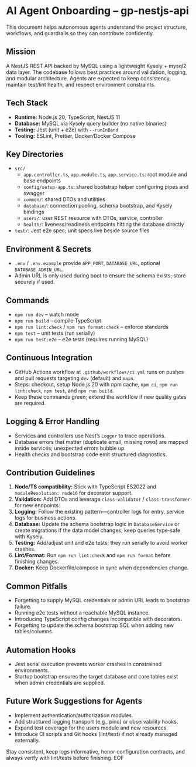 # AI Agent Onboarding – gp-nestjs-api

This document helps autonomous agents understand the project structure, workflows, and guardrails so they can contribute confidently.

## Mission
A NestJS REST API backed by MySQL using a lightweight Kysely + mysql2 data layer. The codebase follows best practices around validation, logging, and modular architecture. Agents are expected to keep consistency, maintain test/lint health, and respect environment constraints.

## Tech Stack
- **Runtime:** Node.js 20, TypeScript, NestJS 11
- **Database:** MySQL via Kysely query builder (no native binaries)
- **Testing:** Jest (unit + e2e) with `--runInBand`
- **Tooling:** ESLint, Prettier, Docker/Docker Compose

## Key Directories
- `src/`
  - `app.controller.ts`, `app.module.ts`, `app.service.ts`: root module and base endpoints
  - `config/setup-app.ts`: shared bootstrap helper configuring pipes and swagger
  - `common/`: shared DTOs and utilities
  - `database/`: connection pooling, schema bootstrap, and Kysely bindings
  - `users/`: user REST resource with DTOs, service, controller
  - `health/`: liveness/readiness endpoints hitting the database directly
- `test/`: Jest e2e spec; unit specs live beside source files

## Environment & Secrets
- `.env` / `.env.example` provide `APP_PORT`, `DATABASE_URL`, optional `DATABASE_ADMIN_URL`.
- Admin URL is only used during boot to ensure the schema exists; store securely if used.

## Commands
- `npm run dev` – watch mode
- `npm run build` – compile TypeScript
- `npm run lint:check` / `npm run format:check` – enforce standards
- `npm test` – unit tests (run serially)
- `npm run test:e2e` – e2e tests (requires running MySQL)

## Continuous Integration
- GitHub Actions workflow at `.github/workflows/ci.yml` runs on pushes and pull requests targeting `dev` (default) and `main`.
- Steps: checkout, setup Node.js 20 with npm cache, `npm ci`, `npm run lint:check`, `npm test`, and `npm run build`.
- Keep these commands green; extend the workflow if new quality gates are required.

## Logging & Error Handling
- Services and controllers use Nest’s `Logger` to trace operations.
- Database errors that matter (duplicate email, missing rows) are mapped inside services; unexpected errors bubble up.
- Health checks and bootstrap code emit structured diagnostics.

## Contribution Guidelines
1. **Node/TS compatibility:** Stick with TypeScript ES2022 and `moduleResolution: node16` for decorator support.
2. **Validation:** Add DTOs and leverage `class-validator` / `class-transformer` for new endpoints.
3. **Logging:** Follow the existing pattern—controller logs for entry, service logs for business actions.
4. **Database:** Update the schema bootstrap logic in `DatabaseService` or create migrations if the data model changes; keep queries type-safe with Kysely.
5. **Testing:** Add/adjust unit and e2e tests; they run serially to avoid worker crashes.
6. **Lint/Format:** Run `npm run lint:check` and `npm run format` before finishing changes.
7. **Docker:** Keep Dockerfile/compose in sync when dependencies change.

## Common Pitfalls
- Forgetting to supply MySQL credentials or admin URL leads to bootstrap failure.
- Running e2e tests without a reachable MySQL instance.
- Introducing TypeScript config changes incompatible with decorators.
- Forgetting to update the schema bootstrap SQL when adding new tables/columns.

## Automation Hooks
- Jest serial execution prevents worker crashes in constrained environments.
- Startup bootstrap ensures the target database and core tables exist when admin credentials are supplied.

## Future Work Suggestions for Agents
- Implement authentication/authorization modules.
- Add structured logging transport (e.g., pino) or observability hooks.
- Expand test coverage for the users module and new resources.
- Introduce CI scripts and Git hooks (lint/test) if not already managed externally.

Stay consistent, keep logs informative, honor configuration contracts, and always verify with lint/tests before finishing. EOF
